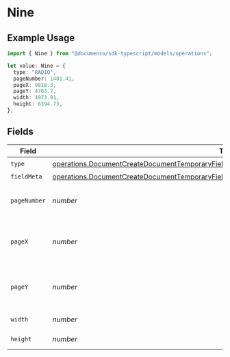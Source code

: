 # Nine

## Example Usage

```typescript
import { Nine } from "@documenso/sdk-typescript/models/operations";

let value: Nine = {
  type: "RADIO",
  pageNumber: 1481.41,
  pageX: 9818.3,
  pageY: 4783.7,
  width: 4973.91,
  height: 6394.73,
};
```

## Fields

| Field                                                                                                                                                                                                            | Type                                                                                                                                                                                                             | Required                                                                                                                                                                                                         | Description                                                                                                                                                                                                      |
| ---------------------------------------------------------------------------------------------------------------------------------------------------------------------------------------------------------------- | ---------------------------------------------------------------------------------------------------------------------------------------------------------------------------------------------------------------- | ---------------------------------------------------------------------------------------------------------------------------------------------------------------------------------------------------------------- | ---------------------------------------------------------------------------------------------------------------------------------------------------------------------------------------------------------------- |
| `type`                                                                                                                                                                                                           | [operations.DocumentCreateDocumentTemporaryFieldsDocumentsRequestRequestBodyRecipients9Type](../../models/operations/documentcreatedocumenttemporaryfieldsdocumentsrequestrequestbodyrecipients9type.md)         | :heavy_check_mark:                                                                                                                                                                                               | N/A                                                                                                                                                                                                              |
| `fieldMeta`                                                                                                                                                                                                      | [operations.DocumentCreateDocumentTemporaryFieldsDocumentsRequestRequestBodyRecipientsFieldMeta](../../models/operations/documentcreatedocumenttemporaryfieldsdocumentsrequestrequestbodyrecipientsfieldmeta.md) | :heavy_minus_sign:                                                                                                                                                                                               | N/A                                                                                                                                                                                                              |
| `pageNumber`                                                                                                                                                                                                     | *number*                                                                                                                                                                                                         | :heavy_check_mark:                                                                                                                                                                                               | The page number the field will be on.                                                                                                                                                                            |
| `pageX`                                                                                                                                                                                                          | *number*                                                                                                                                                                                                         | :heavy_check_mark:                                                                                                                                                                                               | The X coordinate of where the field will be placed.                                                                                                                                                              |
| `pageY`                                                                                                                                                                                                          | *number*                                                                                                                                                                                                         | :heavy_check_mark:                                                                                                                                                                                               | The Y coordinate of where the field will be placed.                                                                                                                                                              |
| `width`                                                                                                                                                                                                          | *number*                                                                                                                                                                                                         | :heavy_check_mark:                                                                                                                                                                                               | The width of the field.                                                                                                                                                                                          |
| `height`                                                                                                                                                                                                         | *number*                                                                                                                                                                                                         | :heavy_check_mark:                                                                                                                                                                                               | The height of the field.                                                                                                                                                                                         |